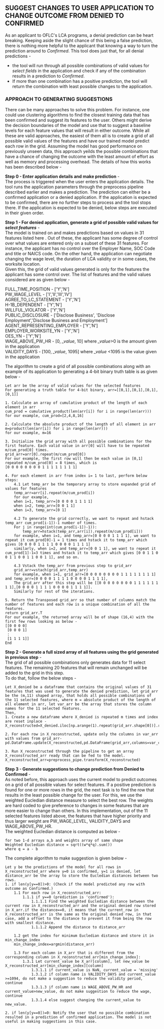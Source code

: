 ## SUGGEST CHANGES TO USER APPLICATION TO CHANGE OUTCOME FROM DENIED TO CONFIRMED  
As an applicant to OFLC's LCA programs, a denial prediction can be heart breaking. Keeping aside the slight chance of this being a false prediction, there is nothing more helpful to the applicant that knowing a way to turn the prediction around to *Confirmed*. This tool does just that, for all denial predictions -  
* the tool will run through all possible combinations of valid values for *select fields* in the application and check if any of the combination results in a prediction to *Confirmed*.  
* If more than one combination has a positive prediction, the tool will return the combination with least possible changes to the application.  

### APPROACH TO GENERATING SUGGESTIONS  
There can be many approaches to solve this problem. For instance, one could use clustering algorithms to find the closest training data that has been confirmed and suggest its features to the user. Others might derive the decision boundaries of the model and use that to suggest a baseline levels for each feature values that will result in either outcome.
While all these are valid approaches, the easiest of them all is to create a grid of all possible valid values of the features and have our trained model predict each row in the grid. Assuming the model has good performance on previously unseen data, this approach yeilds the possible combinations that have a chance of changing the outcome with the least amount of effort as well as memory and processing overhead. 
The details of how this works has been described below -  

**Step 0 - Enter application details and make prediction** -   
The process is triggered when the user enters the application details. The tool runs the application parameters through the preprocess pipeline described earlier and makes a prediction. The prediction can either be a confirmed application or a denied application. If the application is expected to be confirmed, there are no further steps to process and the tool stops there.
If the application is expected to be denied, below steps are executed in their given order.  

**Step 1 - For denied application, generate a grid of possible valid values for *select features*** -  
The model is trained on and makes predictions based on values in 31 features listed here <enter link>. Out of these, the applicant has some degree of control over what values are entered only on a subset of these 31 features. For instance, the applicant has no control over the Employer Name, SOC Code and title or NAICS code. On the other hand, the application can negotiate changing the wage level, the duration of LCA validity or in some cases, the worksite location.  
Given this, the grid of valid values generated is only for the features the applicant has some control over. The list of features and the valid values considered are as given below -  

FULL_TIME_POSITION - ['Y','N']  
PW_WAGE_LEVEL - ['I','II','III','IV']  
AGREE_TO_LC_STATEMENT - ['Y','N']  
H-1B_DEPENDENT - ['Y','N']  
WILLFUL_VIOLATOR - ['Y','N']  
PUBLIC_DISCLOSURE - ['Disclose Business', 'Disclose Employment','Disclose Business and Employment']  
AGENT_REPRESENTING_EMPLOYER -  ['Y','N']   
EMPLOYER_WORKSITE_YN - ['Y','N']  
OES_YN - ['Y','N']  
WAGE_ABOVE_PW_HR - [0, *_value*, 10] where *_value*>0 is the amount given in the application  
VALIDITY_DAYS - [100, *_value*, 1095]  where *_value* \<1095 is the value given in the application  

The algorithm to create a grid of all possible combinations along with an example of its application to generating a 4-bit binary truth table is as given below -  
```
Let arr be the array of valid values for the selected features
For generating a truth table for 4-bit binary, arr=[[0,1],[0,1],[0,1],[0,1]]

1. Calculate an array of cumulative product of the length of each element in arr
cum_prod = cumulative_product(len(arr[i]) for i in range(len(arr)))
for our example, cum_prod=[2,4,8,16]

2. Calculate the absolute product of the length of all element in arr
m=product(len(arr[i]) for i in range(len(arr)))
for our example, m=16

3. Initialize the grid array with all possible combinations for the first feature. Each valid value in arr[0] will have to be repeated m/cum_prod[0] times. 
grid_arr=arr[0].repeat(m/cum_prod[0])
For our example, the first row will then be each value in [0,1] repeated m/cum_prod[0] = 8 times, which is
[0 0 0 0 0 0 0 0 1 1 1 1 1 1 1 1]

4. For each element in arr from index i= 1 to last, perform below steps:
    4.1 Let temp_arr be the temporary array to store expanded grid of values for features 
    temp_arr=arr[i].repeat(m/cum_prod[i])
    for our example, 
    when i=1, temp_arr=[0 0 0 0 1 1 1 1]
    when i=2, temp_arr=[0 0 1 1]
    when i=3, temp_arr=[0 1]
    
    4.2 To generate the grid correctly, we want to repeat and hstack temp_arr cum_prod[i-1])-1 number of times.
    For j in range(int(cum_prod[i-1])-1)):
        temp_arr=hstack(temp_arr,arr[i]).repeat(m/cum_prod[i]))
    for example, when i=1, and temp_arr=[0 0 0 0 1 1 1 1], we want to repeat it cum_prod[0]-1 = 1 times and hstack it to temp_arr which gives [0 0 0 0 1 1 1 1 0 0 0 0 1 1 1 1]
    similarly, when i=2, and temp_arr=[0 0 1 1], we want to repeat it cum_prod[1]-1=3 times and hstack it to temp_arr which gives [0 0 1 1 0 0 1 1 0 0 1 1 0 0 1 1], and so on.
    
    4.3 Vstack the temp_arr from previous step to grid_arr
    grid_arr=vstach(grid_arr,temp_arr)
    for example, when i=1, grid_arr=[0 0 0 0 0 0 0 0 1 1 1 1 1 1 1 1] and temp_arr=[0 0 0 0 1 1 1 1 0 0 0 0 1 1 1 1],
    The grid_arr after this step will be [[0 0 0 0 0 0 0 0 1 1 1 1 1 1 1 1],[0 0 0 0 1 1 1 1 0 0 0 0 1 1 1 1]].
    Similarly for rest of the iterations.
    
5. Return the Transposed grid_arr so that number of columns match the number of features and each row is a unique combination of all the features.
return grid_arr.T
For our example, the returned array will be of shape (16,4) with the first few rows looking as below -
[[0 0 0 0]
 [0 0 0 1]
 :
 [1 1 1 1]]
End
```

**Step 2 - Generate a full sized array of all features using the grid generated in previous step** -  
The grid of all possible combinations only generates data for 11 select features. The remaining 20 features that will remain unchanged will be added to the grid in this step.  
To do that, follow the below steps -
```
Let X_denied be a dataframe that contains the original values of 31 features that was used to generate the denied prediction, let grid_arr be the (m,11) shaped array, that holds all possible combinations of the 11 selected features, where m = absolute product of the length of all element in arr, let var_arr be the array that stores the column names for the 11 selected features.
Then,
1. Create a new dataframe where X_denied is repeated m times and index are reset inplace -
X_reconstructed=X_denied.iloc[np.arange(1).repeat(grid_arr.shape[0])].reset_index(drop=True)

2. For each row in X_reconstructed, update only the columns in var_arr with values from grid_arr-
pd.DataFrame.update(X_reconstructed,pd.DataFrame(grid_arr,columns=var_columns))

3. Run X_reconstructed through the pipeline to get an array X_reconstructed_arr ready that can be fed to the model.
X_reconstructed_arr=preprocess_pipe.transform(X_reconstructed)
```

**Step 3 - Generate suggestions to change prediction from Denied to Confirmed** -  
As noted before, this approach uses the current model to predict outcomes on a grid of all possible values for select features. If a positive prediction is found for one or more rows in the grid, the next task is to find the row that results in the least possible change for the user. For this, we use the weighted Eucledian distance measure to select the best row. 
The weights are hard coded to give preference to changes in some features that are more easier to change than others. 
In this implementation, out of the 11 selected features listed above, the features that have higher priority and thus larger weight are PW_WAGE_LEVEL, VALIDITY_DAYS and WAGE_ABOVE_PW_HR.  
The weighted Eucledian distance is computed as below -
```
for two 1-d arrays a,b and weights array of same shape
Weighted Eucledian distance = sqrt((w*q*q).sum())
where q = a - b
```
The complete algorithm to make suggestion is given below -
```
Let y be the predictions of the model for all rows in X_reconstructed_arr where y=0 is confirmed, y=1 is denied, let distance_arr be the array to store the Eucledian distances between two rows.
1. if len(y[y==0])>0: (Check if the model predicted any row with outcome as Confirmed.)
    1.1 For each row in X_reconstructed_arr:
        1.1.1 if y==0 (prediction is 'confirmed'):
            1.1.1.1 Find the weighted Eucledian distance between the current row in X_reconstructed_arr and the original denied row stored in X_arr.if the distance==0, it means that the current_row in X_reconstructed_arr is the same as the original denied row, in that case, add a offset to the distance to prevent it from being the row with smallest distance. 
            1.1.1.2 Append the distance to distance_arr
    
    1.2 get the index for minimum Eucledian distance and store it in min_change_index
    min_change_index=argmin(distance_arr)
    
    1.3 For each column in X_arr that is different from the corresponding column in X_reconstructed_arr[min_change_index]:
        1.3.1 Let current_value be X_arr[column], let new_value be X_reconstructed_arr[min_change_index][column]
            1.3.1.1 if current_value is NaN, current_value = 'missing'
            1.3.1.2 if column name is VALIDITY_DAYS and current_value >=1094, do not make a suggestion to reduce the validity period, continue
            1.3.1.3 if column name is WAGE_ABOVE_PW_HR and current_value>new_value, do not make suggestion to reduce the wage, continue
            1.3.1.4 else suggest changing the current_value to new_value.
            
2. if len(y[y==0])=0: Notify the user that no possible combination resulted in a prediction of confirmed application. The model is not useful in making suggestions in this case.
```